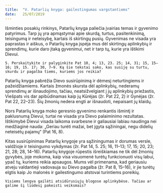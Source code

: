 ```yaml
---
title:  "V. Patarlių knyga: gailestingumas vargstantiems"
date:   25/07/2019
---
```


Išminties posakių rinkinys, Patarlių knyga paliečia įvairias temas ir gyvenimo patyrimus. Tarp jų yra apmąstymai apie skurdą, turtus, pasitenkinimą, teisingumą ir neteisybę, kartais iš skirtingų pusių. Gyvenimas ne visada yra paprastas ir aiškus, o Patarlių knyga įspėja mus dėl skirtingų aplinkybių ir sprendimų, kurie daro įtaką gyvenimui, net ir tarp tų, kurie yra ištikimi Dievui.

`5. Perskaitykite ir palyginkite Pat 10, 4; 13, 23. 25; 14, 31; 15, 15–16; 19, 15. 17; 30, 7–9. Ką šie tekstai sako, kas susiję su turtu, skurdu ir pagalba tiems, kuriems jos reikia?`

Patarlių knyga pabrėžia Dievo susirūpinimą ir dėmesį neturtingiems ir pažeidžiamiems. Kartais žmonės skursta dėl aplinkybių, nederamų sprendimų ar išnaudojimo, tačiau, neatsižvelgiant į jų aplinkybių priežastis, Viešpats vis dar apibūdinamas kaip jų Kūrėjas (žr. Pat 22, 2) ir Gynėjas (žr. Pat 22, 22–23). Šių žmonių nedera engti ar išnaudoti, nepaisant jų klaidų.

Nors Patarlių knyga moko geresnio gyvenimo renkantis išmintį ir paklusnumą Dievui, turtai ne visada yra Dievo palaiminimo rezultatas. Ištikimybė Dievui visada laikoma svarbesne ir galiausiai labiau naudinga nei medžiaginė nauda: „Geriau turėti mažai, bet įgyta sąžiningai, negu didelių neteisėtų pajamų“ (Pat 16, 8).

Kitas susirūpinimas Patarlių knygoje yra sąžiningumas ir dorumas versle, valdžioje ir teisingumo vykdymas (žr. Pat 14, 5. 25; 16, 11–13; 17, 15; 20, 23; 21, 28; 28, 14–16). Patarlių knygoje rūpestis išreiškiamas ne tik dėl žmonių gyvybės, joje mokoma, kaip visa visuomenė turėtų funkcionuoti visų labui, ypač tų, kuriems reikia apsaugos. Mums vėl primenama, kad geriausiu atveju valdantieji vadovauja su Dievo pagalba (žr. Pat 8, 15–16), ir jie turėtų elgtis kaip Jo malonės ir gailestingumo atstovai turintiems poreikių.

`Visiems lengva gailėti atsidūrusiųjų blogose aplinkybėse. Tačiau ar galime šį liūdesį pakeisti veiksmais?`
